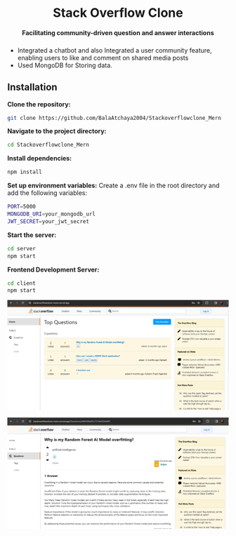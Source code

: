 <div align="center">
  <h1 align = "center"> Stack Overflow Clone</h1>
  
  <h4 align = "center">Facilitating community-driven question and answer interactions</h4>

 
</div>

###

- Integrated a chatbot and also Integrated a user community feature, enabling users to like and comment on shared media posts
- Used MongoDB for  Storing data.

## Installation



   **Clone the repository:**

   ```bash
   git clone https://github.com/BalaAtchaya2004/Stackoverflowclone_Mern
```

  **Navigate to the project directory:**

   ```bash
   cd Stackoverflowclone_Mern
```



  **Install dependencies:**

   ```bash
   npm install
```




  **Set up environment variables:**
Create a .env file in the root directory and add the following variables:
   ```bash
PORT=5000
MONGODB_URI=your_mongodb_url
JWT_SECRET=your_jwt_secret
```



**Start the server:**

   ```bash
cd server
npm start
```



**Frontend Development Server:**

   ```bash
cd client
npm start
```

![Project Screenshot](./client/src/assets/Screenshot1.png)

![Project Screenshot](./client/src/assets/Screenshot2.png)
